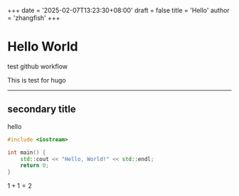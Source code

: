 +++
date = '2025-02-07T13:23:30+08:00'
draft = false
title = 'Hello'
author = 'zhangfish'
+++

# Hello World

test github workflow  

This is test for hugo

<!--more-->
---

## secondary title

hello

```cpp
#include <iostream>

int main() {
    std::cout << "Hello, World!" << std::endl;
    return 0;
}
```

$1+1=2$